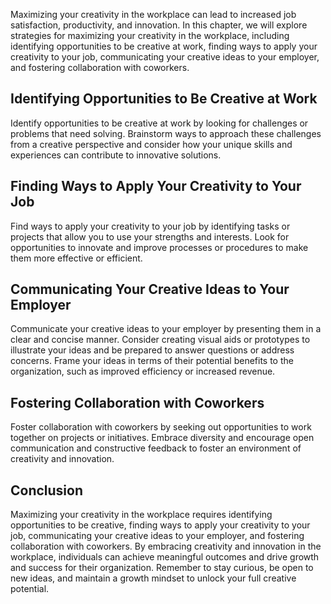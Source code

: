 
Maximizing your creativity in the workplace can lead to increased job satisfaction, productivity, and innovation. In this chapter, we will explore strategies for maximizing your creativity in the workplace, including identifying opportunities to be creative at work, finding ways to apply your creativity to your job, communicating your creative ideas to your employer, and fostering collaboration with coworkers.

Identifying Opportunities to Be Creative at Work
------------------------------------------------

Identify opportunities to be creative at work by looking for challenges or problems that need solving. Brainstorm ways to approach these challenges from a creative perspective and consider how your unique skills and experiences can contribute to innovative solutions.

Finding Ways to Apply Your Creativity to Your Job
-------------------------------------------------

Find ways to apply your creativity to your job by identifying tasks or projects that allow you to use your strengths and interests. Look for opportunities to innovate and improve processes or procedures to make them more effective or efficient.

Communicating Your Creative Ideas to Your Employer
--------------------------------------------------

Communicate your creative ideas to your employer by presenting them in a clear and concise manner. Consider creating visual aids or prototypes to illustrate your ideas and be prepared to answer questions or address concerns. Frame your ideas in terms of their potential benefits to the organization, such as improved efficiency or increased revenue.

Fostering Collaboration with Coworkers
--------------------------------------

Foster collaboration with coworkers by seeking out opportunities to work together on projects or initiatives. Embrace diversity and encourage open communication and constructive feedback to foster an environment of creativity and innovation.

Conclusion
----------

Maximizing your creativity in the workplace requires identifying opportunities to be creative, finding ways to apply your creativity to your job, communicating your creative ideas to your employer, and fostering collaboration with coworkers. By embracing creativity and innovation in the workplace, individuals can achieve meaningful outcomes and drive growth and success for their organization. Remember to stay curious, be open to new ideas, and maintain a growth mindset to unlock your full creative potential.
